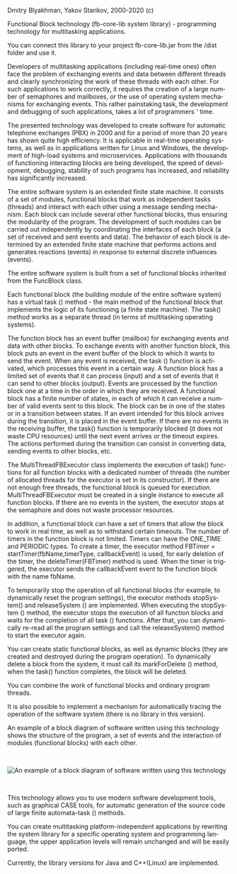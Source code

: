 <html>

<head>
</head>

<body lang=RU style='tab-interval:35.4pt'>

<div class=WordSection1>

<p class=MsoNormal><span lang=EN-US style='mso-ansi-language:EN-US'>Dmitry <span
class=SpellE>Blyakhman</span>, <span class=SpellE>Yakov</span> <span
class=SpellE>Starikov</span>, 2000-2020 (c)<o:p></o:p></span></p>

<p class=MsoNormal><span lang=EN-US style='mso-ansi-language:EN-US'>Functional Block
technology (<span class=SpellE>fb</span>-core-lib system library) - programming
technology for multitasking applications.<o:p></o:p></span></p>

<p class=MsoNormal><span lang=EN-US style='mso-ansi-language:EN-US'>You can
connect this library to your project fb-core-lib.jar from the /dist folder and
use it.<o:p></o:p></span></p>

<p class=MsoNormal><span lang=EN-US style='mso-ansi-language:EN-US'>Developers
of multitasking applications (including real-time ones) often face the problem
of exchanging events and data between different threads and clearly
synchronizing the work of these threads with each other. For such applications
to work correctly, it requires the creation of a large number of semaphores and
mailboxes, or the use of operating system mechanisms for exchanging events.
This rather painstaking task, the development and debugging of such
applications, takes a lot of programmers ' time.<o:p></o:p></span></p>

<p class=MsoNormal><span lang=EN-US style='mso-ansi-language:EN-US'>The
presented technology was developed to create software for automatic telephone
exchanges (PBX) in 2000 and for a period of more than 20 years has shown quite
high efficiency. It is applicable in real-time operating systems, as well as in
applications written for Linux and Windows, the development of high-load systems
and <span class=SpellE>microservices</span>. Applications with thousands of
functioning interacting blocks are being developed, the speed of development,
debugging, stability of such programs has increased, and reliability has
significantly increased.<o:p></o:p></span></p>

<p class=MsoNormal><span lang=EN-US style='mso-ansi-language:EN-US'>The entire
software system is an extended finite state machine. It consists of a set of
modules, functional blocks that work as independent tasks (threads) and
interact with each other using a message sending mechanism. Each block can
include several other functional blocks, thus ensuring the modularity of the
program. The development of such modules can be carried out independently by
coordinating the interfaces of each block (a set of received and sent events
and data). The behavior of each block is determined by an extended finite state
machine that performs actions and generates reactions (events) in response to
external discrete influences (events).<o:p></o:p></span></p>

<p class=MsoNormal><span lang=EN-US style='mso-ansi-language:EN-US'>The entire
software system is built from a set of functional blocks inherited from the <span
class=SpellE>FuncBlock</span> class.<o:p></o:p></span></p>

<p class=MsoNormal><span lang=EN-US style='mso-ansi-language:EN-US'>Each
functional block (the building module of the entire software system) has a
virtual task () method - the main method of the functional block that
implements the logic of its functioning (a finite state machine). The <span
class=GramE>task(</span>) method works as a separate thread (in terms of
multitasking operating systems).<o:p></o:p></span></p>

<p class=MsoNormal><span lang=EN-US style='mso-ansi-language:EN-US'>The
function block has an event buffer (mailbox) for exchanging events and data
with other blocks. To exchange events with another function block, this block
puts an event in the event buffer of the block to which it wants to send the
event. When any event is received, the task () function is activated, which
processes this event in a certain way. A function block has a limited set of
events that it can process (input) and a set of events that it can send to
other blocks (output). Events are processed by the function block one at a time
in the order in which they are received. A functional block has a finite number
of states, in each of which it can receive a number of valid events sent to
this block. The block can be in one of the states or in a transition between
states. If an event intended for this block arrives during the transition, it
is placed in the event buffer. If there are no events in the receiving buffer,
the <span class=GramE>task(</span>) function is temporarily blocked (it does
not waste CPU resources) until the next event arrives or the timeout expires.
The actions performed during the transition can consist in converting data,
sending events to other blocks, etc.<o:p></o:p></span></p>

<p class=MsoNormal><span lang=EN-US style='mso-ansi-language:EN-US'>The <span
class=SpellE>MultiThreadFBExecutor</span> class implements the execution of <span
class=GramE>task(</span>) functions for all function blocks with a dedicated
number of threads (the number of allocated threads for the executor is set in
its constructor). If there are not enough free threads, the functional block is
queued for execution. <span class=SpellE>MultiThreadFBExecutor</span> must be
created in a single instance to execute all function blocks. If there are no
events in the system, the executor stops at the semaphore and does not waste
processor resources.<o:p></o:p></span></p>

<p class=MsoNormal><span lang=EN-US style='mso-ansi-language:EN-US'>In
addition, a functional block can have a set of timers that allow the block to
work in real time, as well as to withstand certain timeouts. The number of
timers in the function block is not limited. Timers can have the ONE_TIME and
PERIODIC types. To create a timer, the executor method <span class=SpellE>FBTimer</span>
= <span class=SpellE><span class=GramE>startTimer</span></span><span
class=GramE>(</span><span class=SpellE>fbName,timerType</span>, <span
class=SpellE>callbackEvent</span>) is used, for early deletion of the timer,
the <span class=SpellE>deleteTimer</span>(<span class=SpellE>FBTimer</span>)
method is used. When the timer is triggered, the executor sends the <span
class=SpellE>callbackEvent</span> event to the function block with the name <span
class=SpellE>fbName</span>.<o:p></o:p></span></p>

<p class=MsoNormal><span lang=EN-US style='mso-ansi-language:EN-US'>To
temporarily stop the operation of all functional blocks (for example, to
dynamically reset the program settings), the executor methods <span
class=SpellE><span class=GramE>stopSystem</span></span><span class=GramE>(</span>)
and <span class=SpellE>releaseSystem</span> () are implemented. When executing
the <span class=SpellE>stopSystem</span> () method, the executor stops the
execution of all function blocks and waits for the completion of all task ()
functions. After that, you can dynamically re-read all the program settings and
call the <span class=SpellE><span class=GramE>releaseSystem</span></span><span
class=GramE>(</span>) method to start the executor again.<o:p></o:p></span></p>

<p class=MsoNormal><span lang=EN-US style='mso-ansi-language:EN-US'>You can
create static functional blocks, as well as dynamic blocks (they are created
and destroyed during the program operation). To dynamically delete a block from
the system, it must call its <span class=SpellE>markForDelete</span> () method,
when the <span class=GramE>task(</span>) function completes, the block will be
deleted.<o:p></o:p></span></p>

<p class=MsoNormal><span lang=EN-US style='mso-ansi-language:EN-US'>You can
combine the work of functional blocks and ordinary program threads.<o:p></o:p></span></p>

<p class=MsoNormal><span lang=EN-US style='mso-ansi-language:EN-US'>It is also
possible to implement a mechanism for automatically tracing the operation of
the software system (there is no library in this version).<o:p></o:p></span></p>

<p class=MsoNormal><span lang=EN-US style='mso-ansi-language:EN-US'>An example
of a block diagram of software written using this technology shows the
structure of the program, a set of events and the interaction of modules
(functional blocks) with each other.<o:p></o:p></span></p>

<p class=MsoNormal><span lang=EN-US style='mso-ansi-language:EN-US'><o:p>&nbsp;</o:p></span></p>
<img src="http://3.bp.blogspot.com/-2-rB1n9r0Z8/T30my6lY-RI/AAAAAAAAAGs/bBDg1QIeEEE/s1600/fb2.jpg" alt="An example
of a block diagram of software written using this technology">
<p class=MsoNormal><span lang=EN-US style='mso-ansi-language:EN-US'><o:p>&nbsp;</o:p></span></p>

<p class=MsoNormal><span lang=EN-US style='mso-ansi-language:EN-US'>This
technology allows you to use modern software development tools, such as
graphical CASE tools, for automatic generation of the source code of large
finite automata-task () methods.<o:p></o:p></span></p>

<p class=MsoNormal><span lang=EN-US style='mso-ansi-language:EN-US'>You can
create multitasking platform-independent applications by rewriting the system
library for a specific operating system and programming language, the upper
application levels will remain unchanged and will be easily ported.<o:p></o:p></span></p>

<p class=MsoNormal><span lang=EN-US style='mso-ansi-language:EN-US'>Currently, the
library versions for Java and C+<span class=GramE>+(</span>Linux) are
implemented.<o:p></o:p></span></p>

</div>

</body>

</html>
